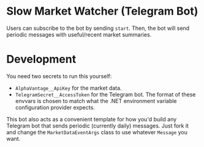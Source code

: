 # Slow Market Watcher (Telegram Bot)

Users can subscribe to the bot by sending `start`. Then, the bot will send periodic messages with useful/recent market summaries.

# Development

You need two secrets to run this yourself:
- `AlphaVantage__ApiKey` for the market data.
- `TelegramSecret__AccessToken` for the Telegram bot.
The format of these envvars is chosen to match what the .NET environment variable configuration provider expects.

This bot also acts as a convenient template for how you'd build any Telegram bot that sends periodic (currently daily) messages.
Just fork it and change the `MarketDataEventArgs` class to use whatever `Message` you want.
